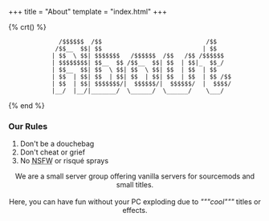 +++
title = "About"
template = "index.html"
+++



{% crt() %}
```
              /$$$$$$  /$$                             /$$    
             /$$__  $$| $$                            | $$    
            | $$  \ $$| $$$$$$$   /$$$$$$  /$$   /$$ /$$$$$$  
            | $$$$$$$$| $$__  $$ /$$__  $$| $$  | $$|_  $$_/  
            | $$__  $$| $$  \ $$| $$  \ $$| $$  | $$  | $$    
            | $$  | $$| $$  | $$| $$  | $$| $$  | $$  | $$ /$$
            | $$  | $$| $$$$$$$/|  $$$$$$/|  $$$$$$/  |  $$$$/
            |__/  |__/|_______/  \______/  \______/    \___/
```
{% end %}
<br>
<aside>
<h3>Our Rules</h3>

<ol>
<li>Don't be a douchebag</li>
<li>Don't cheat or grief</li>
<li>No <abbr title="Not Safe For Work">NSFW</abbr> or risqué sprays</li>
</ol>
</aside>
<p align="center">We are a small server group offering vanilla servers for sourcemods and small titles.<br><br>
Here, you can have fun without your PC exploding due to <i>"""cool"""</i> titles or effects.
</p>